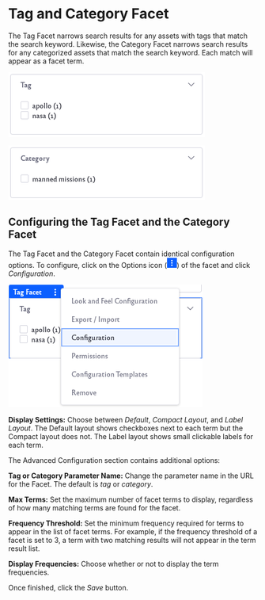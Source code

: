 # Tag and Category Facet

The Tag Facet narrows search results for any assets with tags that match the search keyword. Likewise, the Category Facet narrows search results for any categorized assets that match the search keyword. Each match will appear as a facet term.

![Example of tag facet results.](tag-and-category-facet/images/01.png)

![Example of category facet results.](tag-and-category-facet/images/02.png)

## Configuring the Tag Facet and the Category Facet

The Tag Facet and the Category Facet contain identical configuration options. To configure, click on the Options icon (![Click on the options icon of the search bar.](../../../images/icon-app-options.png)) of the facet and click *Configuration*.

![Click on the Configuration option.](tag-and-category-facet/images/03.png)

**Display Settings:** Choose between *Default*, *Compact Layout*, and *Label Layout*. The Default layout shows checkboxes next to each term but the Compact layout does not. The Label layout shows small clickable labels for each term.

The Advanced Configuration section contains additional options: 

**Tag or Category Parameter Name:** Change the parameter name in the URL for the Facet. The default is *tag* or *category*. 

**Max Terms:** Set the maximum number of facet terms to display, regardless of how many matching terms are found for the facet.

**Frequency Threshold:** Set the minimum frequency required for terms to appear in the list of facet terms. For example, if the frequency threshold of a facet is set to 3, a term with two matching results will not appear in the term result list.

**Display Frequencies:** Choose whether or not to display the term frequencies.

Once finished, click the *Save* button.